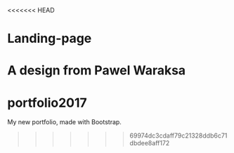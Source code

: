 <<<<<<< HEAD
# Landing-page
A design from Pawel Waraksa
=======
# portfolio2017
My new portfolio, made with Bootstrap.
>>>>>>> 69974dc3cdaff79c21328ddb6c71dbdee8aff172

